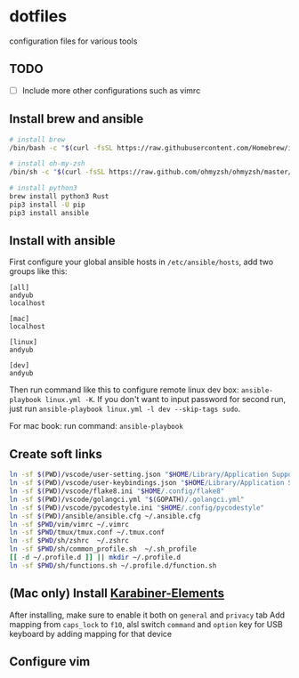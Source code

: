 # dotfiles
configuration files for various tools

## TODO

- [ ] Include more other configurations such as vimrc

## Install brew and ansible

```sh
# install brew
/bin/bash -c "$(curl -fsSL https://raw.githubusercontent.com/Homebrew/install/HEAD/install.sh)"

# install oh-my-zsh
/bin/sh -c "$(curl -fsSL https://raw.github.com/ohmyzsh/ohmyzsh/master/tools/install.sh)"

# install python3
brew install python3 Rust
pip3 install -U pip
pip3 install ansible
```

## Install with ansible

First configure your global ansible hosts in `/etc/ansible/hosts`, add two groups like this:

```inf
[all]
andyub
localhost

[mac]
localhost

[linux]
andyub

[dev]
andyub
```

Then run command like this to configure remote linux dev box: `ansible-playbook linux.yml -K`.
If you don't want to input password for second run, just run `ansible-playbook linux.yml -l dev --skip-tags sudo`.

For mac book: run command: `ansible-playbook`

## Create soft links

```sh
ln -sf $(PWD)/vscode/user-setting.json "$HOME/Library/Application Support/Code/User/settings.json"
ln -sf $(PWD)/vscode/user-keybindings.json "$HOME/Library/Application Support/Code/User/keybindings.json"
ln -sf $(PWD)/vscode/flake8.ini "$HOME/.config/flake8"
ln -sf $(PWD)/vscode/golangci.yml "$(GOPATH)/.golangci.yml"
ln -sf $(PWD)/vscode/pycodestyle.ini "$HOME/.config/pycodestyle"
ln -sf $(PWD)/ansible/ansible.cfg ~/.ansible.cfg
ln -sf $PWD/vim/vimrc ~/.vimrc
ln -sf $PWD/tmux/tmux.conf ~/.tmux.conf
ln -sf $PWD/sh/zshrc  ~/.zshrc
ln -sf $PWD/sh/common_profile.sh  ~/.sh_profile
[[ -d ~/.profile.d ]] || mkdir ~/.profile.d
ln -sf $PWD/sh/functions.sh ~/.profile.d/function.sh
```

## (Mac only) Install [Karabiner-Elements](https://karabiner-elements.pqrs.org/)
After installing, make sure to enable it both on `general` and `privacy` tab
Add mapping from `caps_lock` to `f10`, alsl switch `command` and `option` key for USB keyboard by adding mapping for that device

## Configure vim

